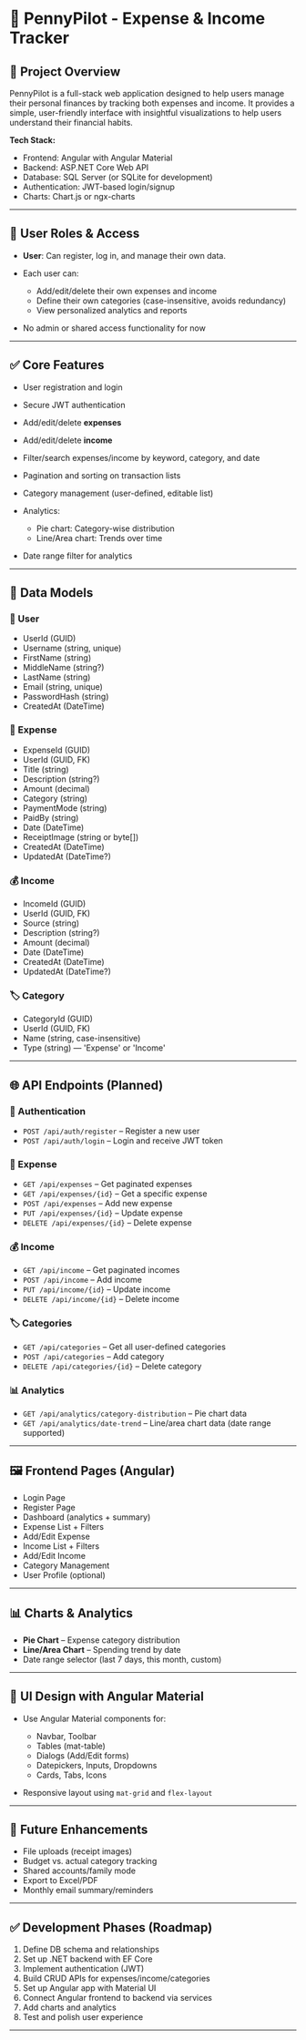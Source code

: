 # 💼 PennyPilot - Expense & Income Tracker

## 📌 Project Overview

PennyPilot is a full-stack web application designed to help users manage their personal finances by tracking both expenses and income. It provides a simple, user-friendly interface with insightful visualizations to help users understand their financial habits.

**Tech Stack:**

* Frontend: Angular with Angular Material
* Backend: ASP.NET Core Web API
* Database: SQL Server (or SQLite for development)
* Authentication: JWT-based login/signup
* Charts: Chart.js or ngx-charts

---

## 👤 User Roles & Access

* **User**: Can register, log in, and manage their own data.
* Each user can:

  * Add/edit/delete their own expenses and income
  * Define their own categories (case-insensitive, avoids redundancy)
  * View personalized analytics and reports
* No admin or shared access functionality for now

---

## ✅ Core Features

* User registration and login
* Secure JWT authentication
* Add/edit/delete **expenses**
* Add/edit/delete **income**
* Filter/search expenses/income by keyword, category, and date
* Pagination and sorting on transaction lists
* Category management (user-defined, editable list)
* Analytics:

  * Pie chart: Category-wise distribution
  * Line/Area chart: Trends over time
* Date range filter for analytics

---

## 🧩 Data Models

### 🧍 User

* UserId (GUID)
* Username (string, unique)
* FirstName (string)
* MiddleName (string?)
* LastName (string)
* Email (string, unique)
* PasswordHash (string)
* CreatedAt (DateTime)

### 💸 Expense

* ExpenseId (GUID)
* UserId (GUID, FK)
* Title (string)
* Description (string?)
* Amount (decimal)
* Category (string)
* PaymentMode (string)
* PaidBy (string)
* Date (DateTime)
* ReceiptImage (string or byte\[])
* CreatedAt (DateTime)
* UpdatedAt (DateTime?)

### 💰 Income

* IncomeId (GUID)
* UserId (GUID, FK)
* Source (string)
* Description (string?)
* Amount (decimal)
* Date (DateTime)
* CreatedAt (DateTime)
* UpdatedAt (DateTime?)

### 🏷️ Category

* CategoryId (GUID)
* UserId (GUID, FK)
* Name (string, case-insensitive)
* Type (string) — 'Expense' or 'Income'

---

## 🌐 API Endpoints (Planned)

### 🔐 Authentication

* `POST /api/auth/register` – Register a new user
* `POST /api/auth/login` – Login and receive JWT token

### 💸 Expense

* `GET /api/expenses` – Get paginated expenses
* `GET /api/expenses/{id}` – Get a specific expense
* `POST /api/expenses` – Add new expense
* `PUT /api/expenses/{id}` – Update expense
* `DELETE /api/expenses/{id}` – Delete expense

### 💰 Income

* `GET /api/income` – Get paginated incomes
* `POST /api/income` – Add income
* `PUT /api/income/{id}` – Update income
* `DELETE /api/income/{id}` – Delete income

### 🏷️ Categories

* `GET /api/categories` – Get all user-defined categories
* `POST /api/categories` – Add category
* `DELETE /api/categories/{id}` – Delete category

### 📊 Analytics

* `GET /api/analytics/category-distribution` – Pie chart data
* `GET /api/analytics/date-trend` – Line/area chart data (date range supported)

---

## 🖼️ Frontend Pages (Angular)

* Login Page
* Register Page
* Dashboard (analytics + summary)
* Expense List + Filters
* Add/Edit Expense
* Income List + Filters
* Add/Edit Income
* Category Management
* User Profile (optional)

---

## 📊 Charts & Analytics

* **Pie Chart** – Expense category distribution
* **Line/Area Chart** – Spending trend by date
* Date range selector (last 7 days, this month, custom)

---

## 🧱 UI Design with Angular Material

* Use Angular Material components for:

  * Navbar, Toolbar
  * Tables (mat-table)
  * Dialogs (Add/Edit forms)
  * Datepickers, Inputs, Dropdowns
  * Cards, Tabs, Icons
* Responsive layout using `mat-grid` and `flex-layout`

---

## 🚀 Future Enhancements

* File uploads (receipt images)
* Budget vs. actual category tracking
* Shared accounts/family mode
* Export to Excel/PDF
* Monthly email summary/reminders

---

## ✅ Development Phases (Roadmap)

1. Define DB schema and relationships
2. Set up .NET backend with EF Core
3. Implement authentication (JWT)
4. Build CRUD APIs for expenses/income/categories
5. Set up Angular app with Material UI
6. Connect Angular frontend to backend via services
7. Add charts and analytics
8. Test and polish user experience

---
